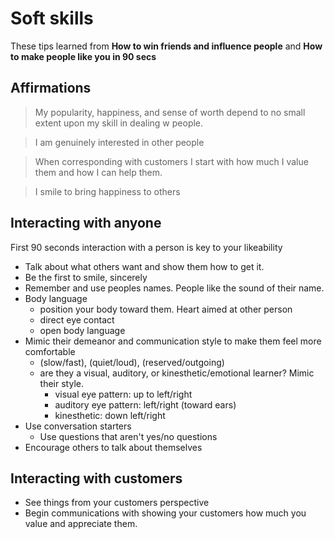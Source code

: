 # Soft skills

These tips learned from __How to win friends and influence people__ and __How to make people like you in 90 secs__

## Affirmations

> My popularity, happiness, and sense of worth depend to no small extent upon my skill in dealing w people.

> I am genuinely interested in other people

> When corresponding with customers I start with how much I value them and how I can help them.

> I smile to bring happiness to others

## Interacting with anyone

First 90 seconds interaction with a person is key to your likeability

- Talk about what others want and show them how to get it.
- Be the first to smile, sincerely
- Remember and use peoples names. People like the sound of their name.
- Body language
  - position your body toward them. Heart aimed at other person
  - direct eye contact
  - open body language
- Mimic their demeanor and communication style to make them feel more comfortable
  - (slow/fast), (quiet/loud), (reserved/outgoing)
  - are they a visual, auditory, or kinesthetic/emotional learner? Mimic their style.
    - visual eye pattern: up to left/right
    - auditory eye pattern: left/right (toward ears)
    - kinesthetic: down left/right
- Use conversation starters
  - Use questions that aren't yes/no questions
- Encourage others to talk about themselves

## Interacting with customers

- See things from your customers perspective
- Begin communications with showing your customers how much you value and appreciate them.






